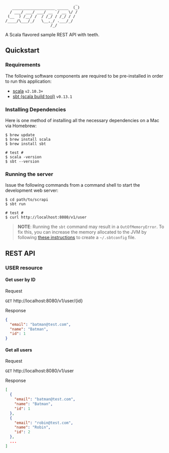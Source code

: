 ```
                               _ 
   ___________________ _____  (_)
  / ___/ ___/ ___/ __ `/ __ \/ / 
 (__  ) /__/ /  / /_/ / /_/ / /  
/____/\___/_/   \__,_/ .___/_/   
                    /_/          
```

A Scala flavored sample REST API with teeth.

## Quickstart

### Requirements

The following software components are required to be pre-installed in order to run this application:

* [scala](http://www.scala-lang.org/) `v2.10.3+`
* [sbt (scala build tool)](http://www.scala-sbt.org/) `v0.13.1`

### Installing Dependencies

Here is one method of installing all the necessary dependencies on a Mac via Homebrew:

    $ brew update
    $ brew install scala
    $ brew install sbt
    
    # test #
    $ scala -version
    $ sbt --version

### Running the server

Issue the following commands from a command shell to start the development web server:

    $ cd path/to/scrapi
    $ sbt run
    
    # test #
    $ curl http://localhost:8080/v1/user

> **NOTE**: Running the `sbt` command may result in a `OutOfMemoryError`. To fix this, you can increase the memory allocated to the JVM by following [these instructions](http://suhinini.me/2012/07/16/error-during-sbt-execution-java-lang-outofmemoryerror-permgen-space/) to create a `~/.sbtconfig` file.

## REST API

### USER resource

#### Get user by ID

Request

`GET` http://localhost:8080/v1/user/{id}

Response

```json
{
  "email": "batman@test.com",
  "name": "Batman",
  "id": 1
}
```

#### Get all users

Request

`GET` http://localhost:8080/v1/user

Response

```json
[
  {
    "email": "batman@test.com",
    "name": "Batman",
    "id": 1
  },
  {
    "email": "robin@test.com",
    "name": "Robin",
    "id": 2
  },
  ...
]
```
